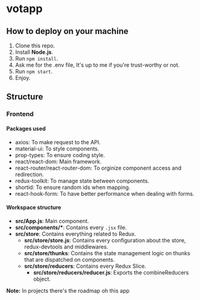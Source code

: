 # votapp

## How to deploy on your machine

1. Clone this repo.
2. Install **Node.js**.
3. Run `npm install`.
4. Ask me for the .env file, It's up to me if you're trust-worthy or not.
5. Run `npm start`.
6. Enjoy.

## Structure

### Frontend

#### Packages used

- axios: To make request to the API.
- material-ui: To style components.
- prop-types: To ensure coding style.
- react/react-dom: Main framework.
- react-router/react-router-dom: To orginize component access and redirection.
- redux-toolkit: To manage state between components.
- shortid: To ensure random ids when mapping.
- react-hook-form: To have better performance when dealing with forms.

#### Workspace structure

- **src/App.js**: Main component.
- **src/components/\***: Contains every `.jsx` file.
- **src/store**: Contains everything related to Redux.
  - **src/store/store.js**: Contains every configuration about the store, redux-devtools and middlewares.
  - **src/store/thunks**: Contains the state management logic on thunks that are dispatched on components.
  - **src/store/reducers**: Contains every Redux Slice.
    - **src/store/reducers/reducer.js**: Exports the combineReducers object.

**Note:** In projects there's the roadmap oh this app
